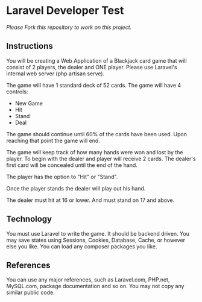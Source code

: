 # Laravel Developer Test

*Please Fork this repository to work on this project.*

## Instructions

You will be creating a Web Application of a Blackjack card game that will consist of 2 players, the dealer and ONE player.
Please use Laravel's internal web server (php artisan serve).

The game will have 1 standard deck of 52 cards.
The game will have 4 controls:
* New Game
* Hit
* Stand
* Deal
    
The game should continue until 60% of the cards have been used. 
Upon reaching that point the game will end. 

The game will keep track of how many hands were won and lost by the player.
To begin with the dealer and player will receive 2 cards.
The dealer's first card will be concealed until the end of the hand.

The player has the option to "Hit" or "Stand".

Once the player stands the dealer will play out his hand.

The dealer must hit at 16 or lower. 
And must stand on 17 and above.

## Technology

You must use Laravel to write the game. 
It should be backend driven.
You may save states using Sessions, Cookies, Database, Cache, or however else you like.
You can load any composer packages you like.

## References

You can use any major references, such as Laravel.com, PHP.net, MySQL.com, package documentation and so on. You may not copy any similar public code.
